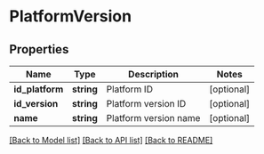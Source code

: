 # PlatformVersion

## Properties
Name | Type | Description | Notes
------------ | ------------- | ------------- | -------------
**id_platform** | **string** | Platform ID | [optional] 
**id_version** | **string** | Platform version ID | [optional] 
**name** | **string** | Platform version name | [optional] 

[[Back to Model list]](../README.md#documentation-for-models) [[Back to API list]](../README.md#documentation-for-api-endpoints) [[Back to README]](../README.md)

